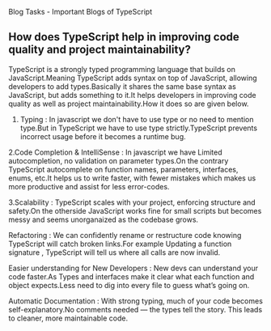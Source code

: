 Blog Tasks - Important Blogs of TypeScript

## How does TypeScript help in improving code quality and project maintainability?

TypeScript is a strongly typed programming language that builds on JavaScript.Meaning TypeScript adds syntax on top of JavaScript, allowing developers to add types.Basically it shares the same base syntax as JavaScript, but adds something to it.It helps developers in improving code quality as well as project maintainability.How it does so are given below.

1. Typing : In javascript we don't have to use type or no need to mention type.But in TypeScript we have to use type strictly.TypeScript prevents incorrect usage before it becomes a runtime bug.


2.Code Completion & IntelliSense : In javascript we have Limited autocompletion, no validation on parameter types.On the contrary TypeScript autocomplete on function names, parameters, interfaces, enums, etc.It helps us to write faster, with fewer mistakes which makes us more productive and assist for less error-codes.



3.Scalability : TypeScript scales with your project, enforcing structure and safety.On the otherside JavaScript works fine for small scripts but becomes messy and seems unorganaized as the codebase grows.


Refactoring : We can confidently rename or restructure code knowing TypeScript will catch broken links.For example Updating a function signature , TypeScript will tell us where all calls are now invalid.


Easier understanding for New Developers : New devs can understand your code faster.As Types and interfaces make it clear what each function and object expects.Less need to dig into every file to guess what’s going on.


Automatic Documentation : With strong typing, much of your code becomes self-explanatory.No comments needed — the types tell the story. This leads to cleaner, more maintainable code.




















